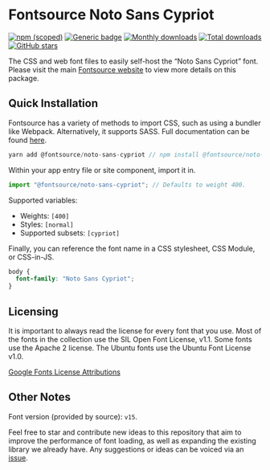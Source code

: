 # Fontsource Noto Sans Cypriot

[![npm (scoped)](https://img.shields.io/npm/v/@fontsource/noto-sans-cypriot?color=brightgreen)](https://www.npmjs.com/package/@fontsource/noto-sans-cypriot) [![Generic badge](https://img.shields.io/badge/fontsource-passing-brightgreen)](https://github.com/fontsource/fontsource) [![Monthly downloads](https://badgen.net/npm/dm/@fontsource/noto-sans-cypriot)](https://github.com/fontsource/fontsource) [![Total downloads](https://badgen.net/npm/dt/@fontsource/noto-sans-cypriot)](https://github.com/fontsource/fontsource) [![GitHub stars](https://img.shields.io/github/stars/fontsource/fontsource.svg?style=social&label=Star)](https://github.com/fontsource/fontsource/stargazers)

The CSS and web font files to easily self-host the “Noto Sans Cypriot” font. Please visit the main [Fontsource website](https://fontsource.org/fonts/noto-sans-cypriot) to view more details on this package.

## Quick Installation

Fontsource has a variety of methods to import CSS, such as using a bundler like Webpack. Alternatively, it supports SASS. Full documentation can be found [here](https://fontsource.org/docs/introduction).

```javascript
yarn add @fontsource/noto-sans-cypriot // npm install @fontsource/noto-sans-cypriot
```

Within your app entry file or site component, import it in.

```javascript
import "@fontsource/noto-sans-cypriot"; // Defaults to weight 400.
```

Supported variables:

- Weights: `[400]`
- Styles: `[normal]`
- Supported subsets: `[cypriot]`

Finally, you can reference the font name in a CSS stylesheet, CSS Module, or CSS-in-JS.

```css
body {
  font-family: "Noto Sans Cypriot";
}
```



## Licensing

It is important to always read the license for every font that you use.
Most of the fonts in the collection use the SIL Open Font License, v1.1. Some fonts use the Apache 2 license. The Ubuntu fonts use the Ubuntu Font License v1.0.

[Google Fonts License Attributions](https://fonts.google.com/attribution)

## Other Notes

Font version (provided by source): `v15`.

Feel free to star and contribute new ideas to this repository that aim to improve the performance of font loading, as well as expanding the existing library we already have. Any suggestions or ideas can be voiced via an [issue](https://github.com/fontsource/fontsource/issues).
